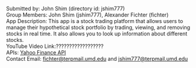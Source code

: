 Submitted by: John Shim (directory id: jshim777)    
Group Members: John Shim (jshim777), Alexander Fichter (fichter)    
App Description: This app is a stock trading platform that allows users to manage their hypothetical stock portfolio by trading, viewing, and removing stocks in real time. It also allows you to look up information about different stocks.    
YouTube Video Link:??????????????????    
APIs: [Yahoo Finance API](https://rapidapi.com/manwilbahaa/api/yahoo-finance127)    
Contact Email: fichter@terpmail.umd.edu and jshim777@terpmail.umd.edu    
